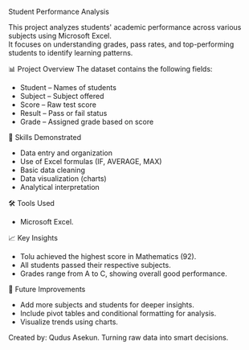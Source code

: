 Student Performance Analysis

This project analyzes students' academic performance across various subjects using Microsoft Excel.  
It focuses on understanding grades, pass rates, and top-performing students to identify learning patterns.

 📊 Project Overview
The dataset contains the following fields:
- Student – Names of students
- Subject – Subject offered
- Score – Raw test score
- Result – Pass or fail status
- Grade – Assigned grade based on score

🧠 Skills Demonstrated
- Data entry and organization
- Use of Excel formulas (IF, AVERAGE, MAX)
- Basic data cleaning
- Data visualization (charts)
- Analytical interpretation

🛠️ Tools Used
- Microsoft Excel.

📈 Key Insights
- Tolu achieved the highest score in Mathematics (92).
- All students passed their respective subjects.
- Grades range from A to C, showing overall good performance.

 🎯 Future Improvements
- Add more subjects and students for deeper insights.
- Include pivot tables and conditional formatting for analysis.
- Visualize trends using charts.

Created by: Qudus Asekun.
Turning raw data into smart decisions.
